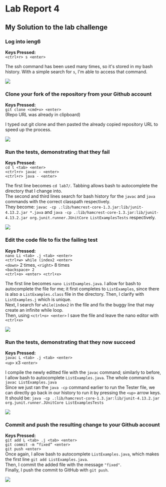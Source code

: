 # Lab Report 4 
<!-- For the lab report this week, reproduce the task from the competition on your own. For each numbered step starting right after the timer (so steps 4-9), take a screenshot, and write down exactly which keys you pressed to get to that step. For special characters like <enter> or <tab>, write them in angle brackets with code formatting. Then, summarize the commands you ran and what the effect of those keypresses were.

For example, when you run the tests, you might want to use the up arrow or Ctrl-R to access your bash history rather than typing in the full command with classpath, etc. You might say something like this accompanying the screenshot for running the tests:

Keys pressed: <up><up><up><up><enter>, <up><up><up><up><enter>

The javac -cp .:lib/hamcrest-core-1.3.jar:lib/junit-4.13.2.jar *.java command was 4 up in the search history, so I used up arrow to access it. Then the java -cp .:lib/hamcrest-core-1.3.jar:lib/junit-4.13.2.jar org.junit.runner.JUnitCore command was 4 up in the history, so I accessed and ran it in the same way.

Add this lab report to your Github Pages site, and submit a PDF of it as usual. -->
## My Solution to the lab challenge
### **Log into ieng6**
**Keys Pressed:** \
```<ctrl+r> s <enter>```

The ssh command has been used many times, so it's stored in my bash history. With a simple search for ```s```, I'm able to access that command. 

![](https://cdn.discordapp.com/attachments/889055402765991946/1079532092569952297/Screenshot_2023-02-26_at_2.35.04_PM.png)

### **Clone your fork of the repository from your Github account**
**Keys Pressed:** \
 ```git clone <cmd+v> <enter>```  \
(Repo URL was already in clipboard)

I typed out git clone and then pasted the already copied repository URL to speed up the process.

![](https://cdn.discordapp.com/attachments/889055402765991946/1079532724886454412/Screenshot_2023-02-26_at_2.37.34_PM.png)

### **Run the tests, demonstrating that they fail**
**Keys Pressed:** \
```cd l <tab> <enter>``` \
```<ctrl+r> javac - <enter>``` \
```<ctrl+r> java - <enter>```

The first line becomes ```cd lab7/```. Tabbing allows bash to autocomplete the directory that I change into.  \
The second and third lines search for bash history for the ```javac``` and ```java``` commands with the correct classpath respectively. \
They become: ```javac -cp .:lib/hamcrest-core-1.3.jar:lib/junit-4.13.2.jar *.java``` and ```java -cp .:lib/hamcrest-core-1.3.jar:lib/junit-4.13.2.jar org.junit.runner.JUnitCore ListExamplesTests``` respectively.

![](https://cdn.discordapp.com/attachments/889055402765991946/1079533123861225602/Screenshot_2023-02-26_at_2.39.09_PM.png)

### **Edit the code file to fix the failing test**
**Keys Pressed:** \
```nano Li <tab> .j <tab> <enter> ``` \
```<ctrl+w> while (index2 <enter>``` \
```<down>``` 2 times, ```<right>``` 8 times \
```<backspace> 2``` \
```<ctrl+o> <enter> <ctrl+x>```

The first line becomes ```nano ListExamples.java```. I allow for bash to autocomplete the file for me; it first completes to ```ListExamples```, since there is also a ```ListExamples.class``` file in the directory. Then, I clarify with ```ListExamples.j``` which is unique. \
Next, I search for ```while(index2``` in the file and fix the buggy line that may create an infinite while loop. \
Then, using ```<ctrl+o> <enter>``` I save the file and leave the nano editor with ```<ctrl+x>```

![](https://cdn.discordapp.com/attachments/889055402765991946/1079535268803137546/Screenshot_2023-02-26_at_2.47.41_PM.png)

### **Run the tests, demonstrating that they now succeed**

**Keys Pressed:** \
```javac L <tab> .j <tab> <enter> ``` \
```<up>``` x3 ```<enter>```

I compile the newly editted file with the ```javac``` command; similarly to before, I allow bash to autocomplete ```ListExamples.java```. The whole command is ```javac ListExamples.java``` \
Since we just ran the ```java -cp``` command earlier to run the Tester file, we can directly go back in our history to run it by pressing the ```<up>``` arrow keys. It should be: ```java -cp .:lib/hamcrest-core-1.3.jar:lib/junit-4.13.2.jar org.junit.runner.JUnitCore ListExamplesTests``` 

![](https://cdn.discordapp.com/attachments/889055402765991946/1079536272026107964/Screenshot_2023-02-26_at_2.51.40_PM.png)


### **Commit and push the resulting change to your Github account**

**Keys Pressed:** \
```git add L <tab> .j <tab> <enter>``` \
```git commit -m “fixed” <enter>``` \
```git push <enter>``` \
Once again, I allow bash to autocomplete ```ListExamples.java```, which makes the first line ```git add ListExamples.java```. \
Then, I commit the added file with the message ```"fixed"```. \
Finally, I push the commit to GitHub with ```git push```. 

![](https://cdn.discordapp.com/attachments/889055402765991946/1079537885000249435/Screenshot_2023-02-26_at_2.58.04_PM.png)